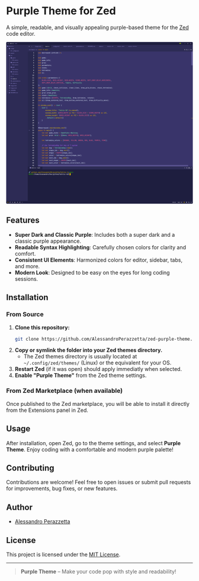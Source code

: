 # Purple Theme for Zed

A simple, readable, and visually appealing purple-based theme for the [Zed](https://zed.dev) code editor.

![Preview](assets/preview.png)

## Features

- **Super Dark and Classic Purple**: Includes both a super dark and a classic purple appearance.
- **Readable Syntax Highlighting**: Carefully chosen colors for clarity and comfort.
- **Consistent UI Elements**: Harmonized colors for editor, sidebar, tabs, and more.
- **Modern Look**: Designed to be easy on the eyes for long coding sessions.

## Installation

### From Source

1. **Clone this repository:**
   ```sh
   git clone https://github.com/AlessandroPerazzetta/zed-purple-theme.git
   ```
2. **Copy or symlink the folder into your Zed themes directory.**
   - The Zed themes directory is usually located at `~/.config/zed/themes/` (Linux) or the equivalent for your OS.
3. **Restart Zed** (if it was open) should apply immediatly when selected.
4. **Enable "Purple Theme"** from the Zed theme settings.

### From Zed Marketplace (when available)

Once published to the Zed marketplace, you will be able to install it directly from the Extensions panel in Zed.

## Usage

After installation, open Zed, go to the theme settings, and select **Purple Theme**. Enjoy coding with a comfortable and modern purple palette!

## Contributing

Contributions are welcome! Feel free to open issues or submit pull requests for improvements, bug fixes, or new features.

## Author

- [Alessandro Perazzetta](https://github.com/AlessandroPerazzetta)

## License

This project is licensed under the [MIT License](LICENSE).

---

> **Purple Theme** – Make your code pop with style and readability!
